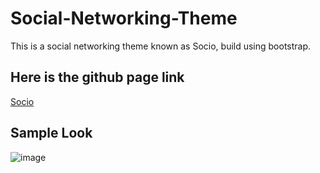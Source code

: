 # Social-Networking-Theme
This is a social networking theme known as Socio, build using bootstrap.

## Here is the github page link
[Socio](https://arpitmishra61.github.io/Social-Networking-Theme/)

## Sample Look
![image](https://user-images.githubusercontent.com/37569669/63543653-f0cc2400-c540-11e9-9c9a-22e14609eba5.png)


